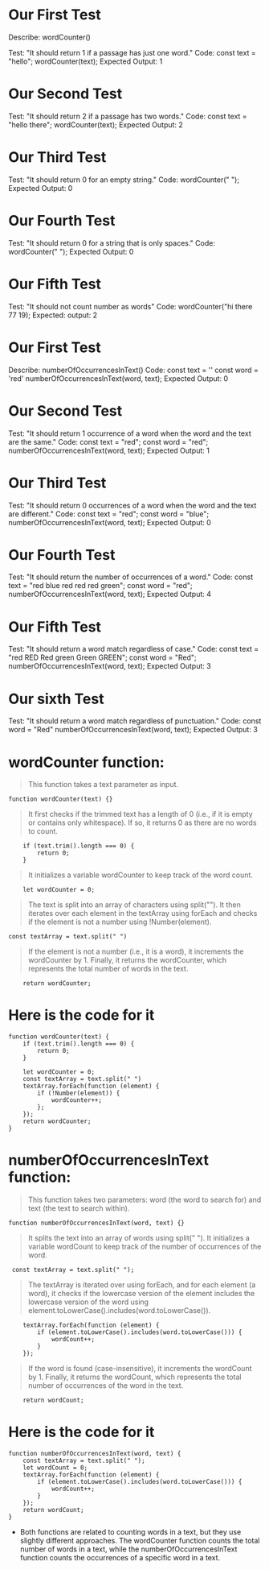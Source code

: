 # Our First Test
Describe: wordCounter()

Test: "It should return 1 if a passage has just one word."
Code:
const text = "hello";
wordCounter(text);
Expected Output: 1


# Our Second Test
Test: "It should return 2 if a passage has two words."
Code:
const text = "hello there";
wordCounter(text);
Expected Output: 2

# Our Third Test
Test: "It should return 0 for an empty string."
Code: wordCounter(" ");
Expected Output: 0


# Our Fourth Test
Test: "It should return 0 for a string that is only spaces."
Code: wordCounter("            ");
Expected Output: 0


# Our Fifth Test
Test: "It should not count number as words"
Code: wordCounter("hi there 77 19);
Expected: output: 2


# Our First Test
Describe: numberOfOccurrencesInText()
Code: 
const text = ''
const word = 'red'
numberOfOccurrencesInText(word, text);
Expected Output: 0


# Our Second Test
Test: "It should return 1 occurrence of a word when the word and the text are the same."
Code:
const text = "red";
const word = "red";
numberOfOccurrencesInText(word, text);
Expected Output: 1


# Our Third Test
Test: "It should return 0 occurrences of a word when the word and the text are different."
Code:
const text = "red";
const word = "blue";
numberOfOccurrencesInText(word, text);
Expected Output: 0


# Our Fourth Test
Test: "It should return the number of occurrences of a word."
Code:
const text = "red blue red red red green";
const word = "red";
numberOfOccurrencesInText(word, text);
Expected Output: 4


# Our Fifth Test
Test: "It should return a word match regardless of case."
Code:
const text = "red RED Red green Green GREEN";
const word = "Red";
numberOfOccurrencesInText(word, text);
Expected Output: 3


# Our sixth Test
Test: "It should return a word match regardless of punctuation."
Code:
const word = "Red"
numberOfOccurrencesInText(word, text);
Expected Output: 3




# wordCounter function:

> This function takes a text parameter as input.
```
function wordCounter(text) {}
```
> It first checks if the trimmed text has a length of 0 (i.e., if it is empty or contains only whitespace). If so, it returns 0 as there are no words to count.
```
    if (text.trim().length === 0) {
        return 0;
    }
```
> It initializes a variable wordCounter to keep track of the word count.
```
    let wordCounter = 0;
```
> The text is split into an array of characters using split("").
> It then iterates over each element in the textArray using forEach and checks if the element is not a number using !Number(element).
```
const textArray = text.split(" ")
```
> If the element is not a number (i.e., it is a word), it increments the wordCounter by 1.
> Finally, it returns the wordCounter, which represents the total number of words in the text.

```
    return wordCounter;
```

# Here is the code for it
```
function wordCounter(text) {
    if (text.trim().length === 0) {
        return 0;
    }

    let wordCounter = 0;
    const textArray = text.split(" ")
    textArray.forEach(function (element) {
        if (!Number(element)) {
            wordCounter++;
        };
    });
    return wordCounter;
}

```

# numberOfOccurrencesInText function:

> This function takes two parameters: word (the word to search for) and text (the text to search within).

```
function numberOfOccurrencesInText(word, text) {}
```
> It splits the text into an array of words using split(" ").
It initializes a variable wordCount to keep track of the number of occurrences of the word.
```
 const textArray = text.split(" ");
```

> The textArray is iterated over using forEach, and for each element (a word), it checks if the lowercase version of the element includes the lowercase version of the word using element.toLowerCase().includes(word.toLowerCase()).

```
    textArray.forEach(function (element) {
        if (element.toLowerCase().includes(word.toLowerCase())) {
            wordCount++;
        }
    });
```
> If the word is found (case-insensitive), it increments the wordCount by 1.
> Finally, it returns the wordCount, which represents the total number of occurrences of the word in the text.
```
    return wordCount;
```

# Here is the code for it
```
function numberOfOccurrencesInText(word, text) {
    const textArray = text.split(" ");
    let wordCount = 0;
    textArray.forEach(function (element) {
        if (element.toLowerCase().includes(word.toLowerCase())) {
            wordCount++;
        }
    });
    return wordCount;
}
```

- Both functions are related to counting words in a text, but they use slightly different approaches. The wordCounter function counts the total number of words in a text, while the numberOfOccurrencesInText function counts the occurrences of a specific word in a text.